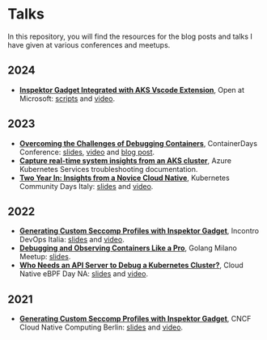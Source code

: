 # Talks

In this repository, you will find the resources for the blog posts and talks I have given at various conferences and meetups.

## 2024

- [**Inspektor Gadget Integrated with AKS Vscode Extension**](https://learn.microsoft.com/en-us/shows/open-at-microsoft/inspektor-gadget-integrated-with-aks-vscode-extension), Open at Microsoft: [scripts](2024/open-at-microsoft/) and [video](https://www.youtube.com/watch?v=IK1uTboM138).

## 2023

- [**Overcoming the Challenges of Debugging Containers​**](https://www.containerdays.io/containerdays-conference-2023/), ContainerDays Conference: [slides](2023/container-days/2023_12_09_CDS_OvercomingTheChallengesOfDebuggingContainers.pdf), [video](https://www.youtube.com/watch?v=8J9J9J9J9J9) and [blog post](https://www.containerdays.io/blog/overcoming-the-challenges-of-debugging-containers/).
- [**Capture real-time system insights from an AKS cluster**](https://learn.microsoft.com/en-us/troubleshoot/azure/azure-kubernetes/capture-system-insights-from-aks), Azure Kubernetes Services troubleshooting documentation.
- [**Two Year In: Insights from a Novice Cloud Native**](https://community.cncf.io/events/details/cncf-kcd-italy-presents-kubernetes-community-days-italy-2023/), Kubernetes Community Days Italy: [slides](2023/kcd-italy/2023_06_16_KCD_Italy_CloudNativeNovice.pdf) and [video](https://www.youtube.com/watch?v=DsiXQCPoF0s).

## 2022

- [**Generating Custom Seccomp Profiles with Inspektor Gadget**](https://2022.incontrodevops.it/talks_speakers/#seccomp-profiles),  Incontro DevOps Italia: [slides](2022/incontro-devops-italia/2022_03_18_IDI_Seccomp.pdf) and [video](https://www.youtube.com/watch?v=SyZzAS1htPo).
- [**Debugging and Observing Containers Like a Pro​**](https://www.meetup.com/golang-milano/events/288970451/), Golang Milano Meetup: [slides](2022/golang-milano/2022_10_25_GolangMilan_DebuggingAndObservingContainersLikeAPro.pdf).
- [**Who Needs an API Server to Debug a Kubernetes Cluster?**](https://cloudnativeebpfdayna22.sched.com/event/5bd406a41c5f9ad5948ededd33d55204), Cloud Native eBPF Day NA: [slides](2022/cloud-native-eBPF-NA/2022_10_24_CloudNative_eBPF_local-gadget.pdf) and [video](https://www.youtube.com/watch?v=pGLl7Tdw4Zo).

## 2021

- [**Generating Custom Seccomp Profiles with Inspektor Gadget**](https://community.cncf.io/events/details/cncf-cloud-native-computing-berlin-presents-ebpf-data-plane-deep-dive-custom-seccomp-profiles-with-inspektor-gadget/), CNCF Cloud Native Computing Berlin: [slides](2021/cncf-berlin/2021_12_14_CNCF_Berlin_Seccomp.pdf) and [video](https://www.youtube.com/watch?v=K-mEyso42Ag).
